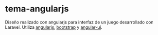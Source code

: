 tema-angularjs
==============

Diseño realizado con angularjs para interfaz de un juego desarrollado con Laravel.
Utiliza [angularjs](https://github.com/angular/angular.js), [bootstrap](https://github.com/twbs/bootstrap) y [angular-ui](http://angular-ui.github.io/).
